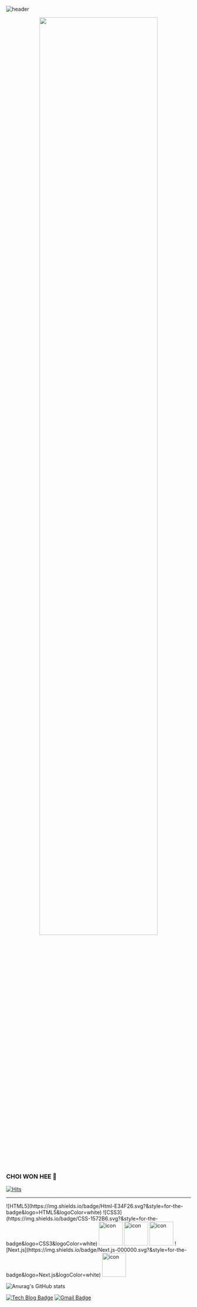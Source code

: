 ![header](https://capsule-render.vercel.app/api?type=waving&color=auto&height=240&section=header&text=One's%20Github&fontSize=90)

<div align="center">
<img width="80%" src="https://velog.velcdn.com/images/everyone_joy/post/a50524a9-3acc-49d3-88cb-a31d209b4645/image.gif"/>
</div>

### CHOI WON HEE 👋
[![Hits](https://hits.seeyoufarm.com/api/count/incr/badge.svg?url=https%3A%2F%2Fgithub.com%2Fwonny2&count_bg=%237FD579&title_bg=%23125A0D&icon=&icon_color=%23E7E7E7&title=hits&edge_flat=false)](https://hits.seeyoufarm.com)

---
<!-- 
  <div stlye="display:flex; flex-direction:row;">
     <img src="https://techstack-generator.vercel.app/js-icon.svg" alt="icon" width="65" height="65" />
     <img src="https://techstack-generator.vercel.app/ts-icon.svg" alt="icon" width="65" height="65" />
     <img src="https://techstack-generator.vercel.app/react-icon.svg" alt="icon" width="65" height="65" />
     <img src="https://techstack-generator.vercel.app/graphql-icon.svg" alt="icon" width="65" height="65" />
  </div> -->
  

<!-- ![GraphQL](https://img.shields.io/badge/GraphQL.js-E10098.svg?&style=for-the-badge&logo=GraphQL.js&logoColor=white) -->
<!-- ![JavaScript](https://img.shields.io/badge/Javascript-F7DF1E.svg?&style=for-the-badge&logo=JavaScript&logoColor=white) -->
<!-- ![TypeScript](https://img.shields.io/badge/TypeScript-3178C6.svg?&style=for-the-badge&logo=TypeScript&logoColor=white) -->
<!-- ![React](https://img.shields.io/badge/React-61DAFB.svg?&style=for-the-badge&logo=React&logoColor=white) -->


  
<div stlye="display:flex; flex-direction:row;">   
![HTML5](https://img.shields.io/badge/Html-E34F26.svg?&style=for-the-badge&logo=HTML5&logoColor=white)
![CSS3](https://img.shields.io/badge/CSS-1572B6.svg?&style=for-the-badge&logo=CSS3&logoColor=white)
<img src="https://techstack-generator.vercel.app/js-icon.svg" alt="icon" width="65" height="65" /> 
<img src="https://techstack-generator.vercel.app/ts-icon.svg" alt="icon" width="65" height="65" /> 
<img src="https://techstack-generator.vercel.app/react-icon.svg" alt="icon" width="65" height="65" />
![Next.js](https://img.shields.io/badge/Next.js-000000.svg?&style=for-the-badge&logo=Next.js&logoColor=white)
<img src="https://techstack-generator.vercel.app/graphql-icon.svg" alt="icon" width="65" height="65" />
</div>



![Anurag's GitHub stats](https://github-readme-stats.vercel.app/api?username=wonny2&show_icons=true&bg_color=00000000)


[![Tech Blog Badge](http://img.shields.io/badge/-Tech%20blog-black?style=flat-square&logo=github&link=https://soo-vely-dev.tistory.com/)]([https://soo-vely-dev.tistory.com/](https://velog.io/@everyone_joy))
[![Gmail Badge](https://img.shields.io/badge/Gmail-d14836?style=flat-square&logo=Gmail&logoColor=white&link=mailto:kimsh1691@gmail.com)](mailto:onehee2choi@gmail.com)



